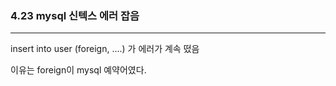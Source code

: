 ### 4.23 mysql 신텍스 에러 잡음
-------------------------
insert into user (foreign, ....)
가 에러가 계속 떴음

이유는
foreign이 mysql 예약어였다.